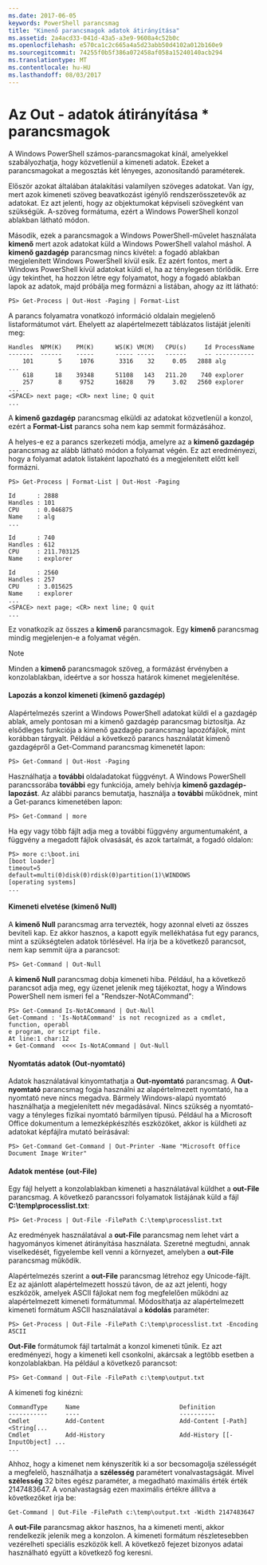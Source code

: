 ```yaml
---
ms.date: 2017-06-05
keywords: PowerShell parancsmag
title: "Kimenő parancsmagok adatok átirányítása"
ms.assetid: 2a4acd33-041d-43a5-a3e9-9608a4c52b0c
ms.openlocfilehash: e570ca1c2c665a4a5d23abb50d4102a012b160e9
ms.sourcegitcommit: 74255f0b5f386a072458af058a15240140acb294
ms.translationtype: MT
ms.contentlocale: hu-HU
ms.lasthandoff: 08/03/2017
---
```

# <a name="redirecting-data-with-out--cmdlets"></a>Az Out - adatok átirányítása * parancsmagok
A Windows PowerShell számos-parancsmagokat kínál, amelyekkel szabályozhatja, hogy közvetlenül a kimeneti adatok. Ezeket a parancsmagokat a megosztás két lényeges, azonosítandó paraméterek.

Először azokat általában átalakítási valamilyen szöveges adatokat. Van így, mert azok kimeneti szöveg beavatkozást igénylő rendszerösszetevők az adatokat. Ez azt jelenti, hogy az objektumokat képviseli szövegként van szükségük. A-szöveg formátuma, ezért a Windows PowerShell konzol ablakban látható módon.

Második, ezek a parancsmagok a Windows PowerShell-művelet használata **kimenő** mert azok adatokat küld a Windows PowerShell valahol máshol. A **kimenő gazdagép** parancsmag nincs kivétel: a fogadó ablakban megjelenített Windows PowerShell kívül esik. Ez azért fontos, mert a Windows PowerShell kívül adatokat küldi el, ha az ténylegesen törlődik. Erre úgy tekinthet, ha hozzon létre egy folyamatot, hogy a fogadó ablakban lapok az adatok, majd próbálja meg formázni a listában, ahogy az itt látható:

```
PS> Get-Process | Out-Host -Paging | Format-List
```

A parancs folyamatra vonatkozó információ oldalain megjelenő listaformátumot várt. Ehelyett az alapértelmezett táblázatos listáját jeleníti meg:

```
Handles  NPM(K)    PM(K)      WS(K) VM(M)   CPU(s)     Id ProcessName
-------  ------    -----      ----- -----   ------     -- -----------
    101       5     1076       3316    32     0.05   2888 alg
...
    618      18    39348      51108   143   211.20    740 explorer
    257       8     9752      16828    79     3.02   2560 explorer
...
<SPACE> next page; <CR> next line; Q quit
...
```

A **kimenő gazdagép** parancsmag elküldi az adatokat közvetlenül a konzol, ezért a **Format-List** parancs soha nem kap semmit formázásához.

A helyes-e ez a parancs szerkezeti módja, amelyre az a **kimenő gazdagép** parancsmag az alább látható módon a folyamat végén. Ez azt eredményezi, hogy a folyamat adatok listaként lapozható és a megjelenített előtt kell formázni.

```
PS> Get-Process | Format-List | Out-Host -Paging

Id      : 2888
Handles : 101
CPU     : 0.046875
Name    : alg
...

Id      : 740
Handles : 612
CPU     : 211.703125
Name    : explorer

Id      : 2560
Handles : 257
CPU     : 3.015625
Name    : explorer
...
<SPACE> next page; <CR> next line; Q quit
...
```

Ez vonatkozik az összes a **kimenő** parancsmagok. Egy **kimenő** parancsmag mindig megjelenjen-e a folyamat végén.

> [!NOTE]
> Minden a **kimenő** parancsmagok szöveg, a formázást érvényben a konzolablakban, ideértve a sor hossza határok kimenet megjelenítése.

#### <a name="paging-console-output-out-host"></a>Lapozás a konzol kimeneti (kimenő gazdagép)
Alapértelmezés szerint a Windows PowerShell adatokat küldi el a gazdagép ablak, amely pontosan mi a kimenő gazdagép parancsmag biztosítja. Az elsődleges funkciója a kimenő gazdagép parancsmag lapozófájlok, mint korábban tárgyalt. Például a következő parancs használatát kimenő gazdagépről a Get-Command parancsmag kimenetét lapon:

```
PS> Get-Command | Out-Host -Paging
```

Használhatja a **további** oldaladatokat függvényt. A Windows PowerShell parancssorába **további** egy funkciója, amely behívja **kimenő gazdagép-lapozást**. Az alábbi parancs bemutatja, használja a **további** működnek, mint a Get-parancs kimenetében lapon:

```
PS> Get-Command | more
```

Ha egy vagy több fájlt adja meg a további függvény argumentumaként, a függvény a megadott fájlok olvasását, és azok tartalmát, a fogadó oldalon:

```
PS> more c:\boot.ini
[boot loader]
timeout=5
default=multi(0)disk(0)rdisk(0)partition(1)\WINDOWS
[operating systems]
...
```

#### <a name="discarding-output-out-null"></a>Kimeneti elvetése (kimenő Null)
A **kimenő Null** parancsmag arra tervezték, hogy azonnal elveti az összes beviteli kap. Ez akkor hasznos, a kapott egyik mellékhatása fut egy parancs, mint a szükségtelen adatok törlésével. Ha írja be a következő parancsot, nem kap semmit újra a parancsot:

```
PS> Get-Command | Out-Null
```

A **kimenő Null** parancsmag dobja kimeneti hiba. Például, ha a következő parancsot adja meg, egy üzenet jelenik meg tájékoztat, hogy a Windows PowerShell nem ismeri fel a "Rendszer-NotACommand":

```
PS> Get-Command Is-NotACommand | Out-Null
Get-Command : 'Is-NotACommand' is not recognized as a cmdlet, function, operabl
e program, or script file.
At line:1 char:12
+ Get-Command  <<<< Is-NotACommand | Out-Null
```

#### <a name="printing-data-out-printer"></a>Nyomtatás adatok (Out-nyomtató)
Adatok használatával kinyomtathatja a **Out-nyomtató** parancsmag. A **Out-nyomtató** parancsmag fogja használni az alapértelmezett nyomtató, ha a nyomtató neve nincs megadva. Bármely Windows-alapú nyomtató használhatja a megjelenített név megadásával. Nincs szükség a nyomtató- vagy a tényleges fizikai nyomtató bármilyen típusú. Például ha a Microsoft Office dokumentum a lemezképkészítés eszközöket, akkor is küldheti az adatokat képfájlra mutató beírásával:

```
PS> Get-Command Get-Command | Out-Printer -Name "Microsoft Office Document Image Writer"
```

#### <a name="saving-data-out-file"></a>Adatok mentése (out-File)
Egy fájl helyett a konzolablakban kimeneti a használatával küldhet a **out-File** parancsmag. A következő parancssori folyamatok listájának küld a fájl **C:\\temp\\processlist.txt**:

```
PS> Get-Process | Out-File -FilePath C:\temp\processlist.txt
```

Az eredmények használatával a **out-File** parancsmag nem lehet várt a hagyományos kimenet átirányítása használata. Szeretné megtudni, annak viselkedését, figyelembe kell venni a környezet, amelyben a **out-File** parancsmag működik.

Alapértelmezés szerint a **out-File** parancsmag létrehoz egy Unicode-fájlt. Ez az ajánlott alapértelmezett hosszú távon, de az azt jelenti, hogy eszközök, amelyek ASCII fájlokat nem fog megfelelően működni az alapértelmezett kimeneti formátummal. Módosíthatja az alapértelmezett kimeneti formátum ASCII használatával a **kódolás** paraméter:

```
PS> Get-Process | Out-File -FilePath C:\temp\processlist.txt -Encoding ASCII
```

**Out-File** formátumok fájl tartalmát a konzol kimeneti tűnik. Ez azt eredményezi, hogy a kimeneti kell csonkolni, akárcsak a legtöbb esetben a konzolablakban. Ha például a következő parancsot:

```
PS> Get-Command | Out-File -FilePath c:\temp\output.txt
```

A kimeneti fog kinézni:

```
CommandType     Name                            Definition                     
-----------     ----                            ----------                     
Cmdlet          Add-Content                     Add-Content [-Path] <String[...
Cmdlet          Add-History                     Add-History [[-InputObject] ...
...
```

Ahhoz, hogy a kimenet nem kényszerítik ki a sor becsomagolja szélességét a megfelelő, használhatja a **szélesség** paramétert vonalvastagságát. Mivel **szélesség** 32 bites egész paraméter, a megadható maximális érték érték 2147483647. A vonalvastagság ezen maximális értékre állítva a következőket írja be:

```
Get-Command | Out-File -FilePath c:\temp\output.txt -Width 2147483647
```

A **out-File** parancsmag akkor hasznos, ha a kimeneti menti, akkor rendelkezik jelenik meg a konzolon. A kimeneti formátum részletesebben vezérelheti speciális eszközök kell. A következő fejezet bizonyos adatai használható együtt a következő fog keresni.

